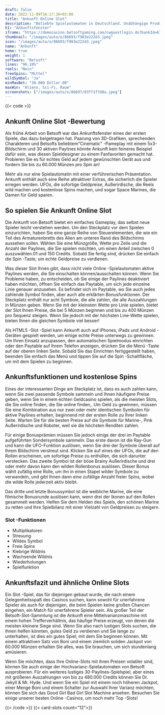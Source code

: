 ```yaml
---
draft: false
date: 2022-11-09T16:17:38+03:00
title: "Ankunft Online Slot"
description: "Beliebte Spielautomaten in Deutschland. Unabhängige Produktbewertungen und exklusive Anmeldeangebote. Jetzt spielen!"
h1: "Ankunftsfenster"
iframe: "https://democasino.betsoftgaming.com/cwguestlogin.do?bankId=675&gameId=226"
thumbnail: "/images/auto/o/86693/f983e222d3.jpeg"
icon: "/images/auto/o/86693/f983e222d3.jpeg"
name: "Ankunft"
home: true
weight: 1
software: "Betsoft"
lines: "96.10%"
reels: "Nein"
freeSpins: "Mittel"
wildSymbol: "Ja"
minMaxBet: "30.000 Dollar.00"
maxWin: "Aliens, Sci-Fi, Raum"
screenshots: ["/images/auto/o/86697/03ff1f7d0a.jpeg"]
---
```


{{< code >}}<h2>Ankunft Online Slot -Bewertung</h2><p>Als frühe Arbeit von Betsoft war das Ankunftsfenster eines der ersten Spiele, das dazu beigetragen hat. Paarung von 3D-Grafiken, sprechenden Charakteren und Betsofts beliebtem"Cinematic" -Pameplay mit einem 5x3-Bildschirm und 30 aktiven Paylines könnte Ankunft kein feineres Beispiel dafür sein, was diesen Spieldesigner zu einem Fanfavoriten gemacht hat. Probieren Sie es für echtes Geld auf jedem gewünschten Gerät aus und fordern Sie bis zu 60.000 Münzen pro Spin an!</p><p>Mehr als nur eine Spielautomatin mit einer verführerischen Präsentation. Ankunft enthält auch eine Reihe attraktiver Extras, die sicherlich die Spieler erregen werden. UFOs, die sofortige Geldpreise, Außerirdische, die Reels wild machen und kostenlose Spins machen, und sogar Space Marines, die Damen für Geld sparen.</p><h2>So spielen Sie Ankunft Online Slot</h2><p>Die Ankunft von Betsoft bietet ein einfaches Gameplay, das selbst neue Spieler leicht verstehen werden. Um den Steckplatz vor dem Spielen einzurichten, haben Sie eine ganze Reihe von Steuerelementen, die wie ein Teil des Armaturenbretts des Alien am unteren Rand des Bildschirms aussehen sollen. Wählen Sie eine Münzgröße, Wette pro Zeile und die Anzahl der Paylines, die Sie spielen möchten, um einen Anteil zwischen 0 auszuwählen.01 und 150 Credits. Sobald Sie fertig sind, drücken Sie einfach die Spin -Taste, um echte Geldpreise zu verdienen.</p><p>Was dieser Slot Ihnen gibt, dass nicht viele Online -Spielautomaten aktive Paylines werden, die Sie einschalten können/ausschalten können. Wenn Sie Probleme haben, zu entscheiden, ob Sie einige der Paylines deaktiviert haben möchten, öffnen Sie einfach das Paytable, um sich jede einzelne Linie genauer anzusehen. Es befindet sich im Paytable, wo Sie auch jedes zahlende Symbol finden, aber auch alle erklärten Bonusfunktionen. Der Steckplatz enthält nur acht Symbole, die alle zahlen, die alle Auszahlungen in Münzen geben. Wenn Sie mit der kleinsten Wette pro Linie spielen, bietet der Slot Ihnen Preise, die bei 5 Münzen beginnen und bis zu 400 Münzen pro Sequenz steigen. Wenn Sie jedoch mit der höchsten Line-Wette spielen, bieten Ihnen die gleichen Symbole viel besser!</p><p>Als HTML5 -Slot -Spiel kann Ankunft auch auf iPhones, iPads und Android -Geräten gespielt werden, um einige echte Preise unterwegs zu gewinnen.  Um Ihren Einsatz anzupassen, den automatischen Spielmodus einrichten oder den Paytable auf Ihrem Telefon anzeigen, drücken Sie die Menü -Taste auf der oberen linken Seite. Sobald Sie das Einrichten fertiggestellt haben, beenden Sie einfach das Menü und tippen Sie auf die Spin -Schaltfläche, um mit dem Spielen zu beginnen.</p><h2>Ankunftsfunktionen und kostenlose Spins</h2><p>Eines der interessanten Dinge am Steckplatz ist, dass es auch zahlen kann, wenn Sie zwei passende Symbole sammeln und Ihnen häufigere Preise geben, wenn Sie in einem echten Geldcasino spielen, als die meisten Slots, die Sie online finden, die Sie online finden,. Um Geld zu gewinnen, müssen Sie eine Kombination aus nur zwei oder mehr identischen Symbolen für aktive Paylines erhalten, beginnend mit der ersten Rolle zu Ihrer linken Seite. Warten Sie für die besten Preise auf die Symbole für Marine-, Pink Außerirdische und Roboter, weil sie die höchsten Renditen zahlen.</p><p>Für einige Bonusprämien müssen Sie jedoch einige der drei im Paytable aufgeführten Sondersymbole sammeln. Das erste davon ist die Ray-Gun und kann die UFO-Funktion auslösen, wenn Sie drei der Symbole überall auf Ihrem Bildschirm verstreut sind. Klicken Sie auf eines der UFOs, die auf den Rollen erscheinen, um sofortige Preise zu enthüllen, die sich darunter verstecken. Das zweite Symbol ist der böse Brainy Außerirdische und drei oder mehr davon kann den wilden Rollenbonus auslösen.  Dieser Bonus wählt zufällig eine Rolle, um ihn in einen Stapel wilder Symbole zu verwandeln, und gibt Ihnen dann eine zufällige Anzahl freier Spins, wobei die wilde Rolle jederzeit aktiv bleibt.</p><p>Das dritte und letzte Bonussymbol ist die weibliche Marine, die eine filmische Bonusrunde auslösen kann, wenn drei der Ikonen auf den Rollen gesammelt werden. Helfen Sie dem Helden des Spiels, den schönen Marine zu retten und Ihre Spielbilanz mit einer Vielzahl von Geldpreisen zu steigern.</p><h3>
Slot -Funktionen</h3><ul>
<li></span>
Multiplikatoren</li>
<li></span>
Streuung</li>
<li></span>
Wildes Symbol</li>
<li></span>
Freie Spins</li>
<li></span>
Klebrige Wildnis</li>
<li></span>
Wachsende Wildnis</li>
<li></span>
Wiederholungen</li>
<li></span>
Spielfunktion</li></ul><h2>Ankunftsfazit und ähnliche Online Slots</h2><p>Ein Slot -Spiel, das für diejenigen gebaut wurde, die nach einem Gelegenheitsspaß des Casinos suchen, kann sowohl für unerfahrene Spieler als auch für diejenigen, die beim Spielen keine großen Chancen eingehen, ein Match für unerfahrene Spieler sein. Als großer Teil der Betsoft-Slot-Sammlung ist die Ankunft eine Mittelvarianzmaschine mit einem hohen Trefferverhältnis, das häufige Preise erzeugt, von denen die meisten kleinere Siege sind. Wenn Sie also nach lustigen Slots suchen, die Ihnen helfen könnten, gutes Geld zu verdienen und Sie lange zu unterhalten, ist dies ein gutes Spiel, mit dem Sie beginnen können. Mit einem attraktiven Satz von Boni und einem ziemlich soliden Jackpot von 60.000 Münzen erhalten Sie alles, was Sie brauchen, um sich stundenlang amüsieren.</p><p>Wenn Sie möchten, dass Ihre Online-Slots mit ihren Preisen volatiler sind, können Sie auch einige der Hochvarianz-Spielautomaten von Betsoft ausprobieren. Für ein weiteres lustiges 30-Paylines-Spielspiel, aber eines mit größeren Auszahlungen von bis zu 480.000 Credits können Sie Dr. Jekyll & Mr. Hyde. Und wenn Sie ein Spiel mit einem noch höheren Jackpot, einer Menge Boni und einem Schalter zur Auswahl Ihrer Varianz möchten, können Sie sich das Good Girl Bad Girl Slot Machine ansehen. Besuchen Sie einige unserer besten Online -Casinos, um noch mehr Top -Slots!</p>{{< /code >}}
{{< card-slots count="12">}}